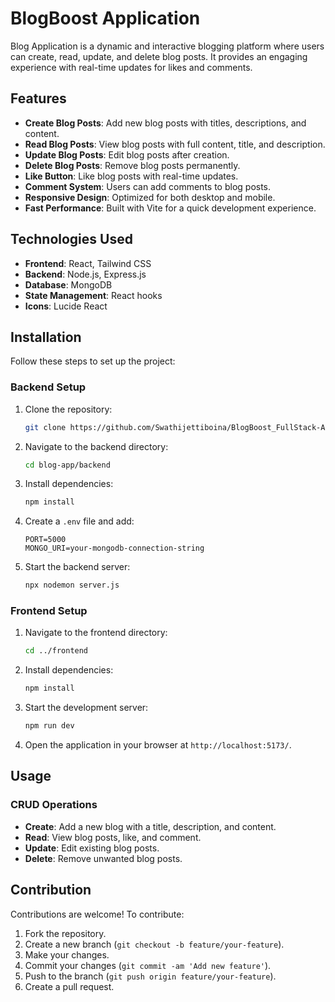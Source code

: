 # BlogBoost Application

Blog Application is a dynamic and interactive blogging platform where users can create, read, update, and delete blog posts. It provides an engaging experience with real-time updates for likes and comments.

## Features
- **Create Blog Posts**: Add new blog posts with titles, descriptions, and content.
- **Read Blog Posts**: View blog posts with full content, title, and description.
- **Update Blog Posts**: Edit blog posts after creation.
- **Delete Blog Posts**: Remove blog posts permanently.
- **Like Button**: Like blog posts with real-time updates.
- **Comment System**: Users can add comments to blog posts.
- **Responsive Design**: Optimized for both desktop and mobile.
- **Fast Performance**: Built with Vite for a quick development experience.

## Technologies Used
- **Frontend**: React, Tailwind CSS
- **Backend**: Node.js, Express.js
- **Database**: MongoDB
- **State Management**: React hooks
- **Icons**: Lucide React

## Installation

Follow these steps to set up the project:

### Backend Setup
1. Clone the repository:
    ```bash
    git clone https://github.com/Swathijettiboina/BlogBoost_FullStack-App.git
    ```
2. Navigate to the backend directory:
    ```bash
    cd blog-app/backend
    ```
3. Install dependencies:
    ```bash
    npm install
    ```
4. Create a `.env` file and add:
    ```plaintext
    PORT=5000
    MONGO_URI=your-mongodb-connection-string
    ```
5. Start the backend server:
    ```bash
    npx nodemon server.js
    ```

### Frontend Setup
1. Navigate to the frontend directory:
    ```bash
    cd ../frontend
    ```
2. Install dependencies:
    ```bash
    npm install
    ```
3. Start the development server:
    ```bash
    npm run dev
    ```
4. Open the application in your browser at `http://localhost:5173/`.

## Usage

### CRUD Operations
- **Create**: Add a new blog with a title, description, and content.
- **Read**: View blog posts, like, and comment.
- **Update**: Edit existing blog posts.
- **Delete**: Remove unwanted blog posts.

## Contribution
Contributions are welcome! To contribute:
1. Fork the repository.
2. Create a new branch (`git checkout -b feature/your-feature`).
3. Make your changes.
4. Commit your changes (`git commit -am 'Add new feature'`).
5. Push to the branch (`git push origin feature/your-feature`).
6. Create a pull request.

